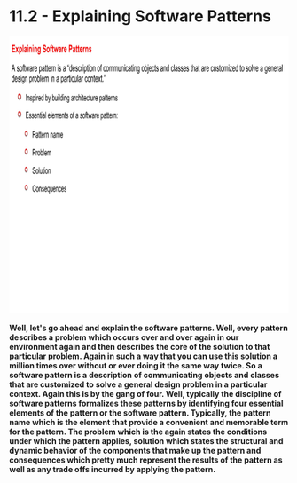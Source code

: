 # 11.2 - Explaining Software Patterns

<img src="/images/11_02_01.jpg" width="800" height="500">

**Well, let's go ahead and explain the software patterns. Well, every pattern describes a problem which occurs over and over again in our environment again and then describes the core of the solution to that particular problem. Again in such a way that you can use this solution a million times over without or ever doing it the same way twice. So a software pattern is a description of communicating objects and classes that are customized to solve a general design problem in a particular context. Again this is by the gang of four. Well, typically the discipline of software patterns formalizes these patterns by identifying four essential elements of the pattern or the software pattern. Typically, the pattern name which is the element that provide a convenient and memorable term for the pattern. The problem which is the again states the conditions under which the pattern applies, solution which states the structural and dynamic behavior of the components that make up the pattern and consequences which pretty much represent the results of the pattern as well as any trade offs incurred by applying the pattern.**